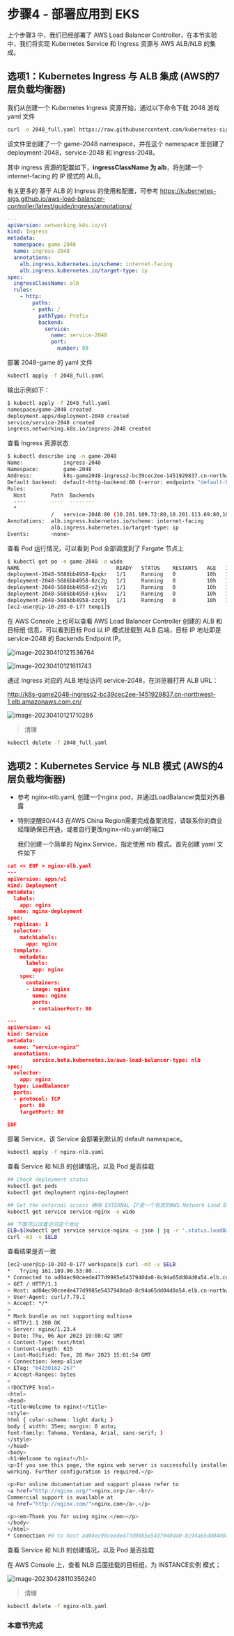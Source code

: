 # 步骤4 - 部署应用到 EKS



上个步骤3 中，我们已经部署了 AWS Load Balancer Controller，在本节实验中，我们将实现 Kubernetes Service 和 Ingress 资源与 AWS ALB/NLB 的集成。



## 选项1：Kubernetes Ingress 与 ALB 集成 (AWS的7层负载均衡器)

我们从创建一个 Kubernetes Ingress 资源开始，通过以下命令下载 2048 游戏 yaml 文件

```bash
curl -o 2048_full.yaml https://raw.githubusercontent.com/kubernetes-sigs/aws-load-balancer-controller/v2.4.7/docs/examples/2048/2048_full.yaml
```

该文件里创建了一个 game-2048 namespace，并在这个 namespace 里创建了 deployment-2048，service-2048 和 ingress-2048。 

其中 ingress 资源的配置如下，**ingressClassName 为 alb**，将创建一个 internet-facing 的 IP 模式的 ALB。

有关更多的 基于 ALB 的 Ingress 的使用和配置，可参考 https://kubernetes-sigs.github.io/aws-load-balancer-controller/latest/guide/ingress/annotations/

```yaml
---
apiVersion: networking.k8s.io/v1
kind: Ingress
metadata:
  namespace: game-2048
  name: ingress-2048
  annotations:
    alb.ingress.kubernetes.io/scheme: internet-facing
    alb.ingress.kubernetes.io/target-type: ip
spec:
  ingressClassName: alb
  rules:
    - http:
        paths:
        - path: /
          pathType: Prefix
          backend:
            service:
              name: service-2048
              port:
                number: 80

```



部署 2048-game 的 yaml 文件

```bash
kubectl apply -f 2048_full.yaml
```

输出示例如下：
```bash
$ kubectl apply -f 2048_full.yaml 
namespace/game-2048 created
deployment.apps/deployment-2048 created
service/service-2048 created
ingress.networking.k8s.io/ingress-2048 created

```



查看 Ingress 资源状态

```bash
$ kubectl describe ing -n game-2048
Name:             ingress-2048
Namespace:        game-2048
Address:          k8s-game2048-ingress2-bc39cec2ee-1451929837.cn-northwest-1.elb.amazonaws.com.cn
Default backend:  default-http-backend:80 (<error: endpoints "default-http-backend" not found>)
Rules:
  Host        Path  Backends
  ----        ----  --------
  *           
              /   service-2048:80 (10.201.109.72:80,10.201.113.69:80,10.201.117.165:80 + 2 more...)
Annotations:  alb.ingress.kubernetes.io/scheme: internet-facing
              alb.ingress.kubernetes.io/target-type: ip
Events:       <none>

```



查看 Pod 运行情况，可以看到 Pod 全部调度到了 Fargate 节点上

```bash
$ kubectl get po -n game-2048 -o wide
NAME                               READY   STATUS    RESTARTS   AGE   IP               NODE                                               NOMINATED NODE   READINESS GATES
deployment-2048-5686bb4958-8pqkr   1/1     Running   0          10h   10.201.117.165   ip-10-201-116-71.cn-northwest-1.compute.internal   <none>           <none>
deployment-2048-5686bb4958-8zc2g   1/1     Running   0          10h   10.201.23.239    ip-10-201-11-227.cn-northwest-1.compute.internal   <none>           <none>
deployment-2048-5686bb4958-v2jvb   1/1     Running   0          10h   10.201.109.72    ip-10-201-116-71.cn-northwest-1.compute.internal   <none>           <none>
deployment-2048-5686bb4958-xj6xv   1/1     Running   0          10h   10.201.5.118     ip-10-201-11-227.cn-northwest-1.compute.internal   <none>           <none>
deployment-2048-5686bb4958-zzc9j   1/1     Running   0          10h   10.201.113.69    ip-10-201-116-71.cn-northwest-1.compute.internal   <none>           <none>
[ec2-user@ip-10-203-0-177 temp1]$ 

```



在 AWS Console 上也可以查看 AWS Load Balancer Controller 创建的 ALB 和 目标组 信息，可以看到目标 Pod 以 IP 模式挂载到 ALB 后端，目标 IP 地址即是 service-2048 的 Backends Endpoint IP。

![image-20230410121536764](https://raw.githubusercontent.com/liangyimingcom/storage/master/PicGo/image-20230410121536764.png)

![image-20230410121611743](https://raw.githubusercontent.com/liangyimingcom/storage/master/PicGo/image-20230410121611743.png)



通过 Ingress 对应的 ALB 地址访问 service-2048，在浏览器打开 ALB URL：

http://k8s-game2048-ingress2-bc39cec2ee-1451929837.cn-northwest-1.elb.amazonaws.com.cn/

![image-20230410121710286](https://raw.githubusercontent.com/liangyimingcom/storage/master/PicGo/image-20230410121710286.png)

>清理

```bash
kubectl delete -f 2048_full.yaml
```









## 选项2：Kubernetes Service 与 NLB 模式 (AWS的4层负载均衡器)

- 参考 nginx-nlb.yaml, 创建一个nginx pod，并通过LoadBalancer类型对外暴露 

- 特别提醒80/443 在AWS China Region需要完成备案流程，请联系你的商业经理确保已开通，或者自行更改nginx-nlb.yaml的端口

  

  我们创建一个简单的 Nginx Service，指定使用 nlb 模式。首先创建 yaml 文件如下

```json
cat << EOF > nginx-nlb.yaml
---
apiVersion: apps/v1
kind: Deployment
metadata:
  labels:
    app: nginx
  name: nginx-deployment
spec:
  replicas: 1
  selector:
    matchLabels:
      app: nginx
  template:
    metadata:
      labels:
        app: nginx
    spec:
      containers:
      - image: nginx
        name: nginx
        ports:
        - containerPort: 80

---
apiVersion: v1
kind: Service
metadata:
  name: "service-nginx"
  annotations:
        service.beta.kubernetes.io/aws-load-balancer-type: nlb
spec:
  selector:
    app: nginx
  type: LoadBalancer
  ports:
  - protocol: TCP
    port: 80
    targetPort: 80
    
EOF

```

部署 Service，该 Service 会部署到默认的 default namespace。

```bash
kubectl apply -f nginx-nlb.yaml
```



查看 Service 和 NLB 的创建情况，以及 Pod 是否挂载

```bash
## Check deployment status
kubectl get pods
kubectl get deployment nginx-deployment 

## Get the external access 确保 EXTERNAL-IP是一个有效的AWS Network Load Balancer的地址
kubectl get service service-nginx -o wide 

## 下面可以试着访问这个地址
ELB=$(kubectl get service service-nginx -o json | jq -r '.status.loadBalancer.ingress[].hostname')
curl -m3 -v $ELB

```

查看结果是否一致

```bash
[ec2-user@ip-10-203-0-177 workspace]$ curl -m3 -v $ELB
*   Trying 161.189.90.53:80...
* Connected to ad04ec90ceede477d9985e5437940da0-8c94a65dd04d0a54.elb.cn-northwest-1.amazonaws.com.cn (161.189.90.53) port 80 (#0)
> GET / HTTP/1.1
> Host: ad04ec90ceede477d9985e5437940da0-8c94a65dd04d0a54.elb.cn-northwest-1.amazonaws.com.cn
> User-Agent: curl/7.79.1
> Accept: */*
> 
* Mark bundle as not supporting multiuse
< HTTP/1.1 200 OK
< Server: nginx/1.23.4
< Date: Thu, 06 Apr 2023 19:08:42 GMT
< Content-Type: text/html
< Content-Length: 615
< Last-Modified: Tue, 28 Mar 2023 15:01:54 GMT
< Connection: keep-alive
< ETag: "64230162-267"
< Accept-Ranges: bytes
< 
<!DOCTYPE html>
<html>
<head>
<title>Welcome to nginx!</title>
<style>
html { color-scheme: light dark; }
body { width: 35em; margin: 0 auto;
font-family: Tahoma, Verdana, Arial, sans-serif; }
</style>
</head>
<body>
<h1>Welcome to nginx!</h1>
<p>If you see this page, the nginx web server is successfully installed and
working. Further configuration is required.</p>

<p>For online documentation and support please refer to
<a href="http://nginx.org/">nginx.org</a>.<br/>
Commercial support is available at
<a href="http://nginx.com/">nginx.com</a>.</p>

<p><em>Thank you for using nginx.</em></p>
</body>
</html>
* Connection #0 to host ad04ec90ceede477d9985e5437940da0-8c94a65dd04d0a54.elb.cn-northwest-1.amazonaws.com.cn left intact

```



查看 Service 和 NLB 的创建情况，以及 Pod 是否挂载

在 AWS Console 上，查看 NLB 后面挂载的目标组，为 INSTANCE实例 模式；

![image-20230428110356240](https://raw.githubusercontent.com/liangyimingcom/storage/master/PicGo/image-20230428110356240.png)



>清理

```bash
kubectl delete -f nginx-nlb.yaml 
```





### 本章节完成
